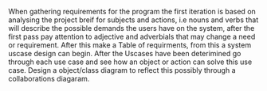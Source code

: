 When gathering requirements for the program the first iteration is based on analysing the project breif for subjects and actions, i.e nouns and verbs that will describe the possible demands the users have on the system, after the first pass pay attention to adjective and adverbials that may change a need or requirement. After this make a Table of requirments, from this a system uscase design can begin. After the Uscases have been deterimined go through each use case and see how an object or action can solve this use case. Design a object/class diagram to reflect this possibly through a collaborations diagaram. 